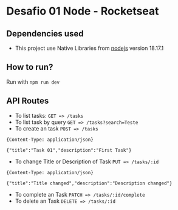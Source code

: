 # Desafio 01 Node - Rocketseat

## Dependencies used
* This project use Native Libraries from [nodejs](https://nodejs.org/en) version 18.17.1

## How to run?
Run with `npm run dev`

## API Routes
* To list tasks: `GET => /tasks`
* To list task by query `GET => /tasks?search=Teste`
* To create an task `POST => /tasks` 
```
{Content-Type: application/json}

{"title":"Task 01","description":"First Task"}
```
* To change Title or Description of Task `PUT => /tasks/:id`
```
{Content-Type: application/json}

{"title":"Title changed","description":"Description changed"}
```
* To complete an Task `PATCH => /tasks/:id/complete`
* To delete an Task `DELETE => /tasks/:id`
